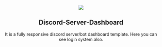 

<div align="center">
  
  
  <img src="./readme-images/project-logo.png" />

  <h2 align="center">Discord-Server-Dashboard</h2>

  It is a fully responsive discord server/bot dashboard template. Here you can see login system also. 


</div>

<br/>


